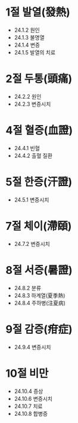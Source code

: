 # 1절 발열(發熱)
- 24.1.2 원인
- 24.1.3 불명열
- 24.1.4 변증
- 24.1.5 발열의 치료
# 2절 두통(頭痛) 
- 24.2.2 원인
- 24.2.3 변증시치
# 4절 혈증(血證)
- 24.4.1 빈혈
- 24.4.2 출혈 질환
# 5절 한증(汗證)
- 24.5.1 변증시치
# 7절 체이(滯頤)
- 24.7.2 변증시치
# 8절 서증(暑證)
- 24.8.2 분류
- 24.8.3 하계열(夏季熱)
- 24.8.4 주하병(注夏病)
# 9절 감증(疳症)
- 24.9.4 변증시치
# 10절 비만
- 24.10.4 증상
- 24.10.6 변증시치
- 24.10.7 치료
- 24.10.8 합병증